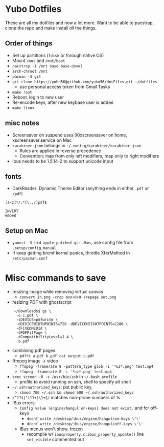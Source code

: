 # Yubo Dotfiles

These are all my dotfiles and now a lot more. Want to be able to pacstrap, clone the repo and make install *all* the things.

## Order of things
- Set up partitions (`fdisk` or through native OS)
- Mount `/mnt` and `/mnt/boot`
- `pacstrap -i /mnt base base-devel`
- `arch-chroot /mnt`
- `pacman -S git`
- `git clone https://yubo56@github.com/yubo56/dotFiles.git ~/dotfiles`
    - use personal access token from Gmail Tasks
- `make root`
- Reboot, login to new user
- Re-encode keys, after new keybase user is added
- `make linux`

## misc notes
- Screensaver on suspend uses 00xscreensaver on home, xscreensaver.service on Mac
- `karabiner.json` belongs in `~/.config/karabiner/karabiner.json`
    - Rules are applied in reverse precedence
    - Convention: map from only left modifiers, map only to right modifiers
- ibus needs to be 1.5.14-2 to support unicode input

## fonts
- DarkReader: Dynamic Theme Editor (anything ends in either `.pdf` or `/pdf`)
```
[a-z]*/.*[\.,/]pdf$

INVERT
embed
```

## Setup on Mac
- `yaourt -S hid-apple-patched-git-dkms`, use config file from `.setup/config_manual`
- If keep getting brcmf kernel panics, throttle XferMethod in `/etc/pacman.conf`

# Misc commands to save
- resizing image while removing virtual canvas
    - `convert in.png -crop nxn+0+0 +repage out.png`
- resizing PDF with ghostscript
```
    ~/Downloads$ gs \
     -o c.pdf \
     -sDEVICE=pdfwrite \
     -dDEVICEWIDTHPOINTS=720 -dDEVICEHEIGHTPOINTS=1280 \
     -dFIXEDMEDIA \
     -dPDFFitPage \
     -dCompatibilityLevel=1.4 \
      b.pdf
```
- combining pdf pages
    - `pdftk a.pdf b.pdf cat output c.pdf`
- ffmpeg image -> video
    - `ffmpeg -framerate 8 -pattern_type glob -i '*uz*.png' test.mp4`
    - `ffmpeg -framerate 8 -i '*uz*.png' test.mp4`
- `exec screen -R -s /usr/bin/zsh` in `~/.bash_profile`
    - profile to avoid running on ssh, shell to specify alt shell
- `~/.ssh/authorized_keys`: put public key,
    - `chmod 700 ~/.ssh && chmod 600 ~/.ssh/authorized_keys`
- `/^1?$|^(11+)\1+$/` matches non-prime numbers of 1s
- IBus errors:
    - `Config value [engine/hangul:on-keys] does not exist.` and for
  off-keys
        - `dconf write /desktop/ibus/engine/hangul/on-keys \'\'`
        - `dconf write /desktop/ibus/engine/hangul/off-keys \'\'`
    - IBus menus won't show, frozen
        - recompile w/ `ibusproperty.c:ibus_property_update()` line
          `set_visible` commented out
